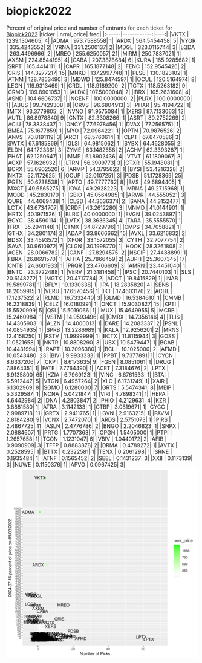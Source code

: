 # biopick2022
Percent of original price and number of entrants for each ticket for [Biopick2022](https://twitter.com/hashtag/Biopick2022)
|ticker |   nrml_price| freq|
|:------|------------:|----:|
|VKTX   | 1239.1304605|    4|
|ADMA   |  973.7588558|    1|
|ARDX   |  564.5454458|    5|
|VYGR   |  335.4243552|    2|
|VRNA   |  331.2500137|    2|
|MDGL   |  323.0115744|    3|
|LQDA   |  263.4496966|    2|
|MREO   |  255.6250057|   21|
|MIRM   |  250.7837021|    1|
|AXSM   |  224.8544195|    4|
|CABA   |  207.3878684|    6|
|KURA   |  165.9285682|    1|
|SRPT   |  165.4414111|    1|
|CAPR   |  165.1877148|    2|
|FENC   |  152.9545426|    2|
|CRIS   |  144.3277217|   15|
|MNKD   |  137.2997748|    1|
|PLSE   |  130.1823102|    1|
|ATNM   |  128.7853490|    3|
|MDWD   |  125.8474597|    1|
|OCUL   |  120.5164974|    8|
|LEGN   |  119.9313469|    1|
|CRDL   |  118.9189200|    2|
|TGTX   |  118.5263182|    9|
|CRMD   |  109.8901053|    1|
|ALDX   |  107.5000048|    2|
|IBRX   |  105.2631608|    4|
|ASND   |  104.6606737|    1|
|NGENF  |  100.0000000|    2|
|PLRX   |  100.0000000|    1|
|ABUS   |   99.7429308|    8|
|CRVS   |   96.6804913|    3|
|PHAR   |   95.4194722|    1|
|IMTX   |   93.3779805|    2|
|NVNO   |   91.9575084|    1|
|XERS   |   87.7133063|   12|
|AUTL   |   86.8978840|    9|
|CNTX   |   82.3308266|    1|
|ASRT   |   80.2752269|    2|
|ACIU   |   78.3838437|    1|
|ONCY   |   77.6978456|    1|
|DVAX   |   77.2565751|    1|
|BMEA   |   75.1677859|    1|
|MYO    |   72.0964221|    1|
|OPTN   |   70.9876526|    2|
|ANVS   |   70.8191119|    3|
|ARCT   |   68.5760614|    1|
|CLPT   |   67.6470586|    3|
|SWTX   |   67.6185869|    1|
|GLSI   |   64.9815062|    1|
|SYBX   |   64.4628055|    2|
|ELDN   |   64.1723361|    3|
|ZYME   |   63.1482658|    2|
|ACHV   |   62.3393287|    1|
|PHAT   |   62.1250647|    1|
|IMMP   |   61.8902436|    4|
|VTVT   |   61.1809067|    3|
|ACXP   |   57.1626932|    1|
|LTRN   |   56.3909773|    3|
|CTXR   |   55.1948081|    1|
|BCRX   |   55.0902520|    6|
|ARMP   |   54.3795622|    1|
|BYSI   |   53.4216328|    2|
|NKTX   |   52.1172625|    1|
|OCUP   |   52.0107251|    3|
|PDSB   |   51.1728369|   25|
|PGEN   |   50.6738538|    1|
|APTO   |   49.7777762|    8|
|BVS    |   49.6894405|    1|
|MXCT   |   49.6565275|    1|
|IOVA   |   49.2928223|    1|
|MRNA   |   49.2715968|    1|
|MODD   |   45.2830170|    1|
|GBIO   |   45.0564985|    1|
|ARWR   |   44.5550521|    3|
|QURE   |   44.4069438|    1|
|CLSD   |   44.3636374|    2|
|SANA   |   44.3152477|    1|
|LCTX   |   43.6734707|    1|
|CRDF   |   43.2612280|    3|
|MNMD   |   41.0144901|    1|
|HRTX   |   40.1971526|    1|
|BLRX   |   40.0000000|    1|
|EVGN   |   39.0243897|    1|
|BCYC   |   38.4590114|    1|
|LVTX   |   38.3636345|    4|
|TARA   |   35.5555570|    1|
|IFRX   |   35.2941148|    1|
|CTMX   |   34.8729796|    1|
|CMPS   |   34.7058821|    1|
|GTHX   |   34.2801174|    2|
|ADAP   |   33.8666662|   15|
|AVXL   |   33.6216832|    2|
|BDSX   |   33.4593572|    1|
|XFOR   |   33.1572055|    3|
|CYTH   |   32.7077754|    2|
|SAVA   |   30.9610972|    7|
|CLGN   |   30.1998770|    1|
|HOOK   |   28.3261808|    2|
|AGEN   |   28.0066782|    2|
|CANF   |   27.8294575|    2|
|NSCIF  |   27.4488899|    1|
|FBRX   |   26.8691570|    1|
|ATHA   |   25.7866459|    2|
|AUPH   |   25.3607345|   17|
|CNTB   |   24.6601933|    1|
|PRQR   |   23.4706609|    3|
|AMRN   |   23.4451040|    1|
|BNTC   |   23.3722488|    1|
|VERV   |   21.3181458|    1|
|IPSC   |   20.7440103|    1|
|SLS    |   20.6148272|    1|
|MGTX   |   20.4717784|    2|
|ADCT   |   19.8415829|    1|
|INAB   |   19.5899781|    1|
|BFLY   |   19.1330338|    1|
|IPA    |   18.2835820|    4|
|SENS   |   18.2059915|    1|
|VERU   |   17.6570456|    1|
|IKT    |   17.4603176|    2|
|ACHL   |   17.1237522|    2|
|RLMD   |   16.7332440|    3|
|GLMD   |   16.5384610|    1|
|CMMB   |   16.2318839|    1|
|CELZ   |   16.0180991|    1|
|ONCT   |   15.9030827|   15|
|KPTI   |   15.5520999|    5|
|QSI    |   15.5019066|    1|
|IMUX   |   15.4649955|    5|
|MCRB   |   15.2460984|    1|
|VSTM   |   14.9593496|    4|
|CMRX   |   14.7356146|    4|
|TLIS   |   14.4305903|    1|
|ALZN   |   14.4000013|    1|
|DARE   |   14.2083337|    2|
|PSNL   |   14.0854935|    1|
|SPRB   |   13.2286989|    1|
|KALA   |   12.9256201|    2|
|MRNS   |   12.4158250|    1|
|PSTV   |   11.9999999|    1|
|BCTX   |   11.8115944|    3|
|GOSS   |   11.0521658|    1|
|NKTR   |   10.8808290|    3|
|UBX    |   10.5479447|    1|
|BCAB   |   10.4431994|    1|
|RAPT   |   10.2096380|    1|
|BCLI   |   10.1025000|    2|
|AFMD   |   10.0543480|   23|
|BIVI   |    9.9933333|    1|
|PPBT   |    9.7377891|    1|
|CYCN   |    8.6337206|    7|
|CKPT   |    8.6173635|    9|
|FGEN   |    8.0851061|    1|
|DRUG   |    7.8864351|    1|
|FATE   |    7.7764490|    1|
|ACET   |    7.3184676|    2|
|LPTX   |    6.9135800|   65|
|KZIA   |    6.7969123|    1|
|VINC   |    6.6761533|    1|
|BTAI   |    6.5912447|    5|
|VTGN   |    6.4957264|    2|
|XLO    |    6.1731249|    1|
|XAIR   |    6.1302969|    8|
|SGMO   |    6.1280000|    7|
|GRTS   |    5.5474341|    8|
|MEIP   |    5.3329587|    1|
|NCNA   |    5.0421847|    1|
|VIRI   |    4.7898341|    1|
|HEPA   |    4.6442984|    2|
|DNA    |    4.2803847|    2|
|PHIO   |    4.2129631|    4|
|KZR    |    3.8881580|    1|
|ATRA   |    3.1142133|    1|
|GTBP   |    3.0819671|    1|
|CYCC   |    2.9989718|   11|
|GRTX   |    2.9411765|    1|
|LGVN   |    2.9163215|    1|
|PAVM   |    2.8184280|    9|
|VCNX   |    2.7472070|    1|
|ARDS   |    2.5751073|    1|
|PIRS   |    2.4867725|   11|
|ASLN   |    2.4776786|    2|
|BNGO   |    2.2046823|    1|
|SNPX   |    2.0884607|    1|
|PRTG   |    1.7707363|    7|
|OPGN   |    1.5405000|    1|
|PTPI   |    1.2657658|    1|
|TCON   |    1.1231047|    6|
|VBIV   |    1.0440172|    2|
|AFIB   |    0.9090909|    3|
|TFFP   |    0.8883878|    2|
|DRMA   |    0.4789272|    1|
|AVTX   |    0.2528595|    1|
|BTTX   |    0.2322581|    1|
|TENX   |    0.2061298|    1|
|SRNE   |    0.1935484|    1|
|ATNF   |    0.1565452|    2|
|SEEL   |    0.1431237|    3|
|XXII   |    0.1173139|    3|
|NUWE   |    0.1150376|    1|
|APVO   |    0.0967425|    3|
![retvspicks](biopicks.png?raw=true)
